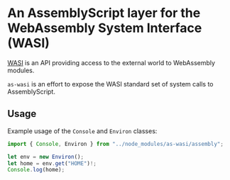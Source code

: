 # An AssemblyScript layer for the WebAssembly System Interface (WASI)

[WASI](https://wasi.dev) is an API providing access to the external world to WebAssembly modules.

`as-wasi` is an effort to expose the WASI standard set of system calls to AssemblyScript.

## Usage

Example usage of the `Console` and `Environ` classes:

```typescript
import { Console, Environ } from "../node_modules/as-wasi/assembly";

let env = new Environ();
let home = env.get("HOME")!;
Console.log(home);
```
